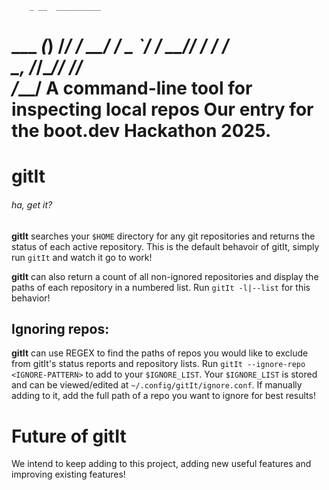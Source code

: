        _ __  __________
  ___ _(_) /_/  _/_  __/
 / _ `/ / __// /  / /   
 \_, /_/\__/___/ /_/    
/___/                         A command-line tool for inspecting local repos
                                                                          Our entry for the boot.dev Hackathon 2025. 
==================================================================================================================================================================
#  gitIt
######  *ha, get it?*
**gitIt** searches your `$HOME` directory for any git repositories and returns the status of each active repository. This is the default behavoir of gitIt, simply run `gitIt` and watch it go to work!

**gitIt** can also return a count of all non-ignored repositories and display the paths of each repository in a numbered list. Run `gitIt -l|--list` for this behavior!

## Ignoring repos:
**gitIt** can use REGEX to find the paths of repos you would like to exclude from gitIt's status reports and repository lists. Run `gitIt --ignore-repo <IGNORE-PATTERN>` to add to your `$IGNORE_LIST`. Your `$IGNORE_LIST` is stored and can be viewed/edited at `~/.config/gitIt/ignore.conf`. If manually adding to it, add the full path of a repo you want to ignore for best results!

#  Future of gitIt
We intend to keep adding to this project, adding new useful features and improving existing features!
